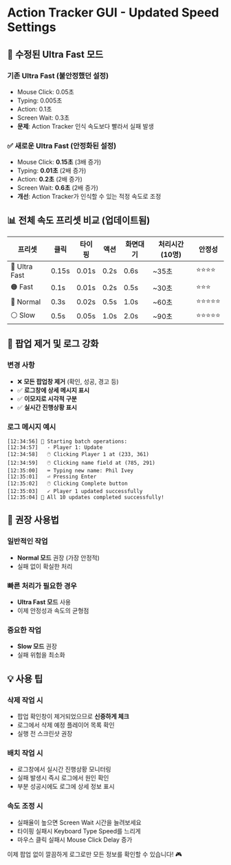 # Action Tracker GUI - Updated Speed Settings

## 🔧 수정된 Ultra Fast 모드

### 기존 Ultra Fast (불안정했던 설정)
- Mouse Click: 0.05초
- Typing: 0.005초  
- Action: 0.1초
- Screen Wait: 0.3초
- **문제**: Action Tracker 인식 속도보다 빨라서 실패 발생

### ✅ 새로운 Ultra Fast (안정화된 설정)
- Mouse Click: **0.15초** (3배 증가)
- Typing: **0.01초** (2배 증가)
- Action: **0.2초** (2배 증가)  
- Screen Wait: **0.6초** (2배 증가)
- **개선**: Action Tracker가 인식할 수 있는 적정 속도로 조정

## 📊 전체 속도 프리셋 비교 (업데이트됨)

| 프리셋 | 클릭 | 타이핑 | 액션 | 화면대기 | 처리시간(10명) | 안정성 |
|---------|------|--------|------|----------|----------------|---------|
| 🔴 Ultra Fast | 0.15s | 0.01s | 0.2s | 0.6s | ~35초 | ⭐⭐⭐⭐ |
| 🟠 Fast | 0.1s | 0.01s | 0.2s | 0.5s | ~30초 | ⭐⭐⭐ |
| 🔵 Normal | 0.3s | 0.02s | 0.5s | 1.0s | ~60초 | ⭐⭐⭐⭐⭐ |
| ⚪ Slow | 0.5s | 0.05s | 1.0s | 2.0s | ~90초 | ⭐⭐⭐⭐⭐ |

## 🚨 팝업 제거 및 로그 강화

### 변경 사항
- ❌ **모든 팝업창 제거** (확인, 성공, 경고 등)
- ✅ **로그창에 상세 메시지 표시**
- ✅ **이모지로 시각적 구분**
- ✅ **실시간 진행상황 표시**

### 로그 메시지 예시
```
[12:34:56] 🚀 Starting batch operations:
[12:34:57]   - Player 1: Update
[12:34:58]   🖱️ Clicking Player 1 at (233, 361)
[12:34:59]   🖱️ Clicking name field at (785, 291)
[12:35:00]   ⌨️ Typing new name: Phil Ivey
[12:35:01]   ⏎ Pressing Enter
[12:35:02]   🖱️ Clicking Complete button
[12:35:03]   ✓ Player 1 updated successfully
[12:35:04] 🎉 All 10 updates completed successfully!
```

## 🎯 권장 사용법

### 일반적인 작업
- **Normal 모드** 권장 (가장 안정적)
- 실패 없이 확실한 처리

### 빠른 처리가 필요한 경우
- **Ultra Fast 모드** 사용
- 이제 안정성과 속도의 균형점

### 중요한 작업
- **Slow 모드** 권장
- 실패 위험을 최소화

## 💡 사용 팁

### 삭제 작업 시
- 팝업 확인창이 제거되었으므로 **신중하게 체크**
- 로그에서 삭제 예정 플레이어 목록 확인
- 실행 전 스크린샷 권장

### 배치 작업 시
- 로그창에서 실시간 진행상황 모니터링
- 실패 발생시 즉시 로그에서 원인 확인
- 부분 성공시에도 로그에 상세 정보 표시

### 속도 조정 시
- 실패율이 높으면 Screen Wait 시간을 늘려보세요
- 타이핑 실패시 Keyboard Type Speed를 느리게
- 마우스 클릭 실패시 Mouse Click Delay 증가

이제 팝업 없이 깔끔하게 로그로만 모든 정보를 확인할 수 있습니다! 🎮